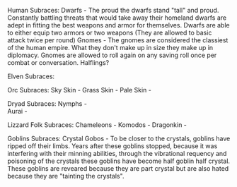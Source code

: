 Human Subraces:
Dwarfs - The proud the dwarfs stand "tall" and proud. Constantly battling threats that would take away their homeland dwarfs are adept in fitting the best weapons and armor for themselves. Dwarfs are able to either equip two armors or two weapons (They are allowed to basic attack twice per round)
Gnomes - The gnomes are considered the classiest of the human empire. What they don't make up in size they make up in diplomacy. Gnomes are allowed to roll again on any saving roll once per combat or conversation.
Halflings?


Elven Subraces:


Orc Subraces:
Sky Skin - 
Grass Skin - 
Pale Skin - 

Dryad Subraces:
Nymphs -  
Aurai - 
 


Lizzard Folk Subraces:
Chameleons - 
Komodos - 
Dragonkin - 


Goblins Subraces:
Crystal Gobos - To be closer to the crystals, goblins have ripped off their limbs. Years after these goblins stopped, because it was interfering with their minning abilities, through the vibrational requency and poisoning of the crystals these goblins have become half goblin half crystal. These goblins are reveared because they are part crystal but are also hated because they are "tainting the crystals". 
